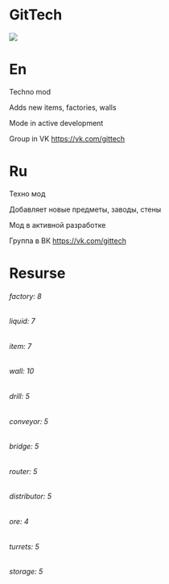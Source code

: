 # GitTech
![](https://raw.githubusercontent.com/paulieg626/GitTech/master/icon.png)
# En
Techno mod

Adds new items, factories, walls

Mode in active development

Group in VK https://vk.com/gittech

# Ru
Техно мод

Добавляет новые предметы, заводы, стены

Мод в активной разработке

Группа в ВК https://vk.com/gittech

# Resurse

###### factory: 8
###### liquid: 7
###### item: 7
###### wall: 10
###### drill: 5
###### conveyor: 5
###### bridge: 5
###### router: 5
###### distributor: 5
###### ore: 4
###### turrets: 5
###### storage: 5
